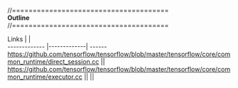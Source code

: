 
//======================================<br />
**Outline** <br />
//======================================<br />


Links     |        |  
------------- |-------------| ------
https://github.com/tensorflow/tensorflow/blob/master/tensorflow/core/common_runtime/direct_session.cc  ||
https://github.com/tensorflow/tensorflow/blob/master/tensorflow/core/common_runtime/executor.cc ||
||
